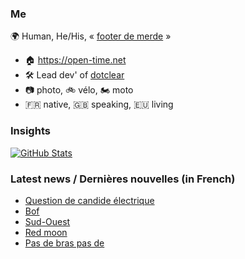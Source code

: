 ### Me

🌍 Human, He/His, « [footer de merde](https://open-time.net/post/2013/07/17/La-veritable-histoire-du-Footer-de-merde-) » 
* 🏠 https://open-time.net 
* 🛠️ Lead dev' of [dotclear](https://git.dotclear.org/dev/dotclear)
* 📷 photo, 🚲 vélo, 🏍️ moto 
* 🇫🇷 native, 🇬🇧 speaking, 🇪🇺 living

### Insights

[![GitHub Stats](https://github-readme-stats-sigma-five.vercel.app/api?username=franck-paul)](https://github.com/franck-paul)

### Latest news / Dernières nouvelles (in French)

<!-- BLOG-POST-LIST:START -->
- [Question de candide électrique](https://open-time.net/post/2024/08/24/Question-de-candide-electrique)
- [Bof](https://open-time.net/post/2024/08/23/Bof)
- [Sud-Ouest](https://open-time.net/post/2024/08/22/Sud-Ouest)
- [Red moon](https://open-time.net/post/2024/08/21/Red-moon)
- [Pas de bras pas de](https://open-time.net/post/2024/08/20/Pas-de-bras-pas-de)
<!-- BLOG-POST-LIST:END -->
